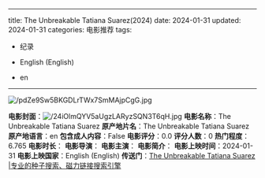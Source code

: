 
---
title: The Unbreakable Tatiana Suarez(2024)
date: 2024-01-31
updated: 2024-01-31
categories: 电影推荐
tags:

- 纪录

- English (English)
- en
---

<img src="https://image.tmdb.org/t/p/original/pdZe9Sw5BKGDLrTWx7SmMAjpCgG.jpg" alt="/pdZe9Sw5BKGDLrTWx7SmMAjpCgG.jpg" title="/pdZe9Sw5BKGDLrTWx7SmMAjpCgG.jpg">

**电影封面**：<img src="https://image.tmdb.org/t/p/w200/24iOlmQYV5aUgzLARyzSQN3T6qH.jpg" alt="/24iOlmQYV5aUgzLARyzSQN3T6qH.jpg" title="/24iOlmQYV5aUgzLARyzSQN3T6qH.jpg">
**电影名称**：The Unbreakable Tatiana Suarez
**原产地片名**：The Unbreakable Tatiana Suarez
**原产地语言**：en
**包含成人内容**：False
**电影评分**：0.0
**评分人数**：0
**热门程度**：6.765
**电影时长**：
**电影导演**：
**电影主演**：
**电影简介**：
**电影上映时间**：2024-01-31
**电影上映国家**：English (English)
**传送门**：[The Unbreakable Tatiana Suarez |专业的种子搜索、磁力链接搜索引擎](https://movie.amd794.com:2083/?search=The%20Unbreakable%20Tatiana%20Suarez&ordering=&mode=match_phrase&page_size=10&page=1)

